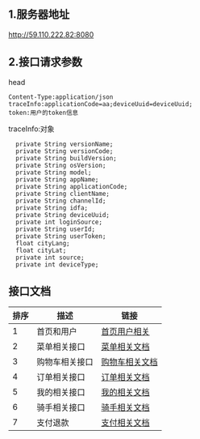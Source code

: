 
##  1.服务器地址

http://59.110.222.82:8080

## 2.接口请求参数
 head
 ````
 Content-Type:application/json
 traceInfo:applicationCode=aa;deviceUuid=deviceUuid;
 token:用户的token信息
 ````
 traceInfo:对象
   ````
     private String versionName;
     private String versionCode;
     private String buildVersion;
     private String osVersion;
     private String model;
     private String appName;
     private String applicationCode;
     private String clientName;
     private String channelId;
     private String idfa;
     private String deviceUuid;
     private int loginSource;
     private String userId;
     private String userToken;
     float cityLang;
     float cityLat;
     private int source;
     private int deviceType;
 ````
##  接口文档
 
排序|描述|链接
---|---|---
 1|首页和用户| [首页用户相关](doc/user.md)
 2|菜单相关接口|[菜单相关文档](doc/product.md)
 3|购物车相关接口|[购物车相关文档](doc/cart.md)
 4|订单相关接口|[订单相关文档](doc/order.md)
 5|我的相关接口|[我的相关文档](doc/my.md)
 6|骑手相关接口|[骑手相关文档](doc/knight.md)
 7|支付退款|[支付相关文档](doc/pay.md)
